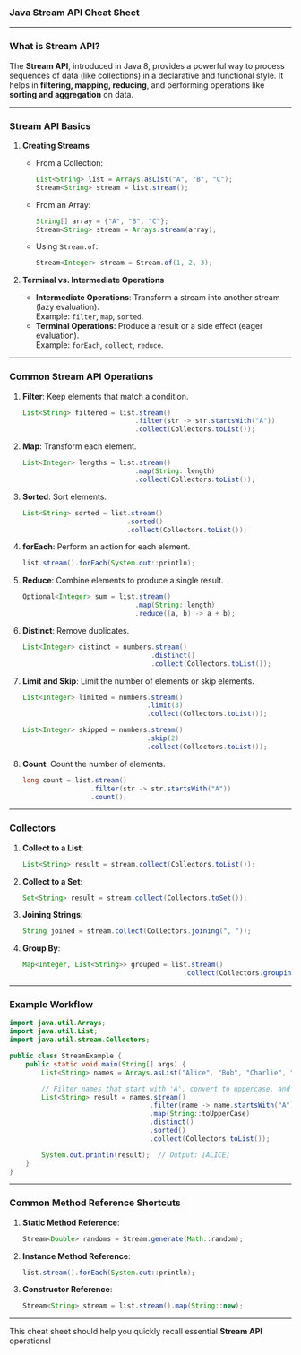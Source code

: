 ### **Java Stream API Cheat Sheet**

---

### **What is Stream API?**  
The **Stream API**, introduced in Java 8, provides a powerful way to process sequences of data (like collections) in a declarative and functional style. It helps in **filtering, mapping, reducing**, and performing operations like **sorting and aggregation** on data.

---

### **Stream API Basics**

1. **Creating Streams**
   - From a Collection:  
     ```java
     List<String> list = Arrays.asList("A", "B", "C");
     Stream<String> stream = list.stream();
     ```
   - From an Array:  
     ```java
     String[] array = {"A", "B", "C"};
     Stream<String> stream = Arrays.stream(array);
     ```
   - Using `Stream.of`:  
     ```java
     Stream<Integer> stream = Stream.of(1, 2, 3);
     ```

2. **Terminal vs. Intermediate Operations**  
   - **Intermediate Operations**: Transform a stream into another stream (lazy evaluation).  
     Example: `filter`, `map`, `sorted`.  
   - **Terminal Operations**: Produce a result or a side effect (eager evaluation).  
     Example: `forEach`, `collect`, `reduce`.

---

### **Common Stream API Operations**

1. **Filter**: Keep elements that match a condition.  
   ```java
   List<String> filtered = list.stream()
                               .filter(str -> str.startsWith("A"))
                               .collect(Collectors.toList());
   ```

2. **Map**: Transform each element.  
   ```java
   List<Integer> lengths = list.stream()
                               .map(String::length)
                               .collect(Collectors.toList());
   ```

3. **Sorted**: Sort elements.  
   ```java
   List<String> sorted = list.stream()
                             .sorted()
                             .collect(Collectors.toList());
   ```

4. **forEach**: Perform an action for each element.  
   ```java
   list.stream().forEach(System.out::println);
   ```

5. **Reduce**: Combine elements to produce a single result.  
   ```java
   Optional<Integer> sum = list.stream()
                               .map(String::length)
                               .reduce((a, b) -> a + b);
   ```

6. **Distinct**: Remove duplicates.  
   ```java
   List<Integer> distinct = numbers.stream()
                                   .distinct()
                                   .collect(Collectors.toList());
   ```

7. **Limit and Skip**: Limit the number of elements or skip elements.  
   ```java
   List<Integer> limited = numbers.stream()
                                  .limit(3)
                                  .collect(Collectors.toList());

   List<Integer> skipped = numbers.stream()
                                  .skip(2)
                                  .collect(Collectors.toList());
   ```

8. **Count**: Count the number of elements.  
   ```java
   long count = list.stream()
                    .filter(str -> str.startsWith("A"))
                    .count();
   ```

---

### **Collectors**

1. **Collect to a List**:  
   ```java
   List<String> result = stream.collect(Collectors.toList());
   ```

2. **Collect to a Set**:  
   ```java
   Set<String> result = stream.collect(Collectors.toSet());
   ```

3. **Joining Strings**:  
   ```java
   String joined = stream.collect(Collectors.joining(", "));
   ```

4. **Group By**:  
   ```java
   Map<Integer, List<String>> grouped = list.stream()
                                           .collect(Collectors.groupingBy(String::length));
   ```

---

### **Example Workflow**
```java
import java.util.Arrays;
import java.util.List;
import java.util.stream.Collectors;

public class StreamExample {
    public static void main(String[] args) {
        List<String> names = Arrays.asList("Alice", "Bob", "Charlie", "David", "Alice");

        // Filter names that start with 'A', convert to uppercase, and remove duplicates
        List<String> result = names.stream()
                                   .filter(name -> name.startsWith("A"))
                                   .map(String::toUpperCase)
                                   .distinct()
                                   .sorted()
                                   .collect(Collectors.toList());

        System.out.println(result);  // Output: [ALICE]
    }
}
```

---

### **Common Method Reference Shortcuts**
1. **Static Method Reference**:  
   ```java
   Stream<Double> randoms = Stream.generate(Math::random);
   ```

2. **Instance Method Reference**:  
   ```java
   list.stream().forEach(System.out::println);
   ```

3. **Constructor Reference**:  
   ```java
   Stream<String> stream = list.stream().map(String::new);
   ```

---

This cheat sheet should help you quickly recall essential **Stream API** operations!